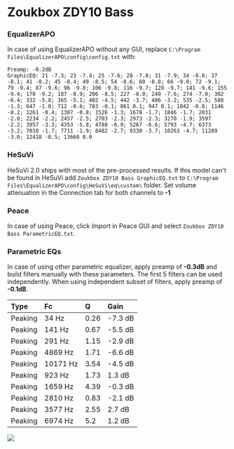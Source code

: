 # Zoukbox ZDY10 Bass

### EqualizerAPO
In case of using EqualizerAPO without any GUI, replace `C:\Program Files\EqualizerAPO\config\config.txt`
with:
```
Preamp: -0.2dB
GraphicEQ: 21 -7.3; 23 -7.4; 25 -7.6; 28 -7.8; 31 -7.9; 34 -8.0; 37 -8.1; 41 -8.2; 45 -8.4; 49 -8.5; 54 -8.6; 60 -8.8; 66 -9.0; 72 -9.1; 79 -9.4; 87 -9.6; 96 -9.8; 106 -9.8; 116 -9.7; 128 -9.7; 141 -9.6; 155 -9.4; 170 -9.2; 187 -8.9; 206 -8.5; 227 -8.0; 249 -7.6; 274 -7.0; 302 -6.4; 332 -5.8; 365 -5.1; 402 -4.5; 442 -3.7; 486 -3.2; 535 -2.5; 588 -1.3; 647 -1.0; 712 -0.6; 783 -0.1; 861 0.1; 947 0.1; 1042 -0.0; 1146 -0.2; 1261 -0.4; 1387 -0.8; 1526 -1.3; 1678 -1.7; 1846 -1.7; 2031 -2.0; 2234 -2.2; 2457 -2.5; 2703 -2.3; 2973 -2.3; 3270 -1.9; 3597 -2.2; 3957 -3.3; 4353 -5.8; 4788 -6.9; 5267 -6.6; 5793 -4.7; 6373 -3.2; 7010 -1.7; 7711 -1.9; 8482 -2.7; 9330 -3.7; 10263 -4.7; 11289 -3.0; 12418 -0.5; 13660 0.0
```

### HeSuVi
HeSuVi 2.0 ships with most of the pre-processed results. If this model can't be found in HeSuVi add
`Zoukbox ZDY10 Bass GraphicEQ.txt` to `C:\Program Files\EqualizerAPO\config\HeSuVi\eq\custom\` folder.
Set volume attenuation in the Connection tab for both channels to **-1**

### Peace
In case of using Peace, click *Import* in Peace GUI and select `Zoukbox ZDY10 Bass ParametricEQ.txt`.

### Parametric EQs
In case of using other parametric equalizer, apply preamp of **-0.3dB** and build filters manually
with these parameters. The first 5 filters can be used independently.
When using independent subset of filters, apply preamp of **-0.1dB**.

| Type    | Fc       |    Q | Gain    |
|:--------|:---------|:-----|:--------|
| Peaking | 34 Hz    | 0.26 | -7.3 dB |
| Peaking | 141 Hz   | 0.67 | -5.5 dB |
| Peaking | 291 Hz   | 1.15 | -2.9 dB |
| Peaking | 4869 Hz  | 1.71 | -6.6 dB |
| Peaking | 10171 Hz | 3.54 | -4.5 dB |
| Peaking | 923 Hz   | 1.73 | 1.3 dB  |
| Peaking | 1659 Hz  | 4.39 | -0.3 dB |
| Peaking | 2810 Hz  | 0.83 | -2.1 dB |
| Peaking | 3577 Hz  | 2.55 | 2.7 dB  |
| Peaking | 6974 Hz  | 5.2  | 1.2 dB  |

![](https://raw.githubusercontent.com/jaakkopasanen/AutoEq/master/results/innerfidelity/sbaf-serious/Zoukbox%20ZDY10%20Bass/Zoukbox%20ZDY10%20Bass.png)